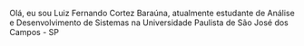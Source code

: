 Olá,  eu sou Luiz Fernando Cortez Baraúna, atualmente estudante de Análise e Desenvolvimento de Sistemas na Universidade Paulista de São José dos Campos - SP
